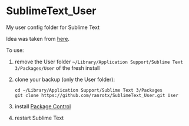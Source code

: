 # SublimeText_User
My user config folder for Sublime Text

Idea was taken from [here](https://forum.sublimetext.com/t/what-s-the-best-way-to-backup-the-st3-configuration/25494/3).

To use:

1. remove the User folder `~/Library/Application Support/Sublime Text 3/Packages/User` of the fresh install
2. clone your backup (only the User folder):

    ```
    cd ~/Library/Application Support/Sublime Text 3/Packages
    git clone https://github.com/ranrotx/SublimeText_User.git User
    ```

3. install [Package Control](https://packagecontrol.io/)
4. restart Sublime Text
